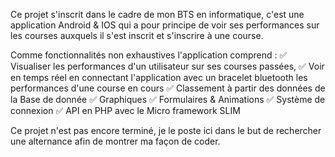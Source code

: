 Ce projet s'inscrit dans le cadre de mon BTS en informatique, c'est une application Android & IOS qui a pour principe de voir ses performances sur les courses auxquels il s'est inscrit et s'inscrire à une course. 

Comme fonctionnalités non exhaustives l'application comprend :
✅ Visualiser les performances d'un utilisateur sur ses courses passées, 
✅ Voir en temps réel en connectant l'application avec un bracelet bluetooth les performances d'une course en cours
✅ Classement à partir des données de la Base de donnée
✅ Graphiques
✅ Formulaires & Animations
✅ Système de connexion
✅ API en PHP avec le Micro framework SLIM

Ce projet n'est pas encore terminé, je le poste ici dans le but de rechercher une alternance afin de montrer ma façon de coder.
